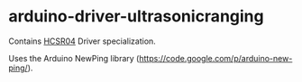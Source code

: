 arduino-driver-ultrasonicranging
================================
Contains [HCSR04](http://www.dx.com/p/hc-sr04-ultrasonic-sensor-distance-measuring-module-133696#.U-DrG2PIzBw) Driver specialization.

Uses the Arduino NewPing library (https://code.google.com/p/arduino-new-ping/). 
